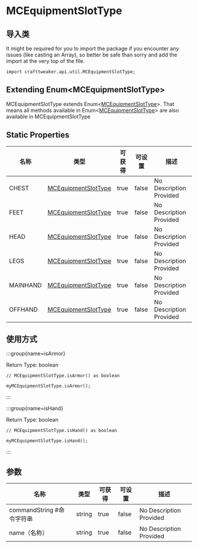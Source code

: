 # MCEquipmentSlotType

## 导入类

It might be required for you to import the package if you encounter any issues (like casting an Array), so better be safe than sorry and add the import at the very top of the file.
```zenscript
import crafttweaker.api.util.MCEquipmentSlotType;
```


## Extending Enum&lt;MCEquipmentSlotType&gt;

MCEquipmentSlotType extends Enum&lt;[MCEquipmentSlotType](/vanilla/api/util/MCEquipmentSlotType)&gt;. That means all methods available in Enum&lt;[MCEquipmentSlotType](/vanilla/api/util/MCEquipmentSlotType)&gt; are also available in MCEquipmentSlotType

## Static Properties

| 名称       | 类型                                                           | 可获得  | 可设置   | 描述                      |
| -------- | ------------------------------------------------------------ | ---- | ----- | ----------------------- |
| CHEST    | [MCEquipmentSlotType](/vanilla/api/util/MCEquipmentSlotType) | true | false | No Description Provided |
| FEET     | [MCEquipmentSlotType](/vanilla/api/util/MCEquipmentSlotType) | true | false | No Description Provided |
| HEAD     | [MCEquipmentSlotType](/vanilla/api/util/MCEquipmentSlotType) | true | false | No Description Provided |
| LEGS     | [MCEquipmentSlotType](/vanilla/api/util/MCEquipmentSlotType) | true | false | No Description Provided |
| MAINHAND | [MCEquipmentSlotType](/vanilla/api/util/MCEquipmentSlotType) | true | false | No Description Provided |
| OFFHAND  | [MCEquipmentSlotType](/vanilla/api/util/MCEquipmentSlotType) | true | false | No Description Provided |

## 使用方式

:::group{name=isArmor}

Return Type: boolean

```zenscript
// MCEquipmentSlotType.isArmor() as boolean

myMCEquipmentSlotType.isArmor();
```

:::

:::group{name=isHand}

Return Type: boolean

```zenscript
// MCEquipmentSlotType.isHand() as boolean

myMCEquipmentSlotType.isHand();
```

:::


## 参数

| 名称                   | 类型     | 可获得  | 可设置   | 描述                      |
| -------------------- | ------ | ---- | ----- | ----------------------- |
| commandString #命令字符串 | string | true | false | No Description Provided |
| name（名称）             | string | true | false | No Description Provided |

